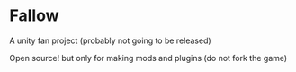 # Fallow
A unity fan project (probably not going to be released)

Open source!
but only for making mods and plugins (do not fork the game)